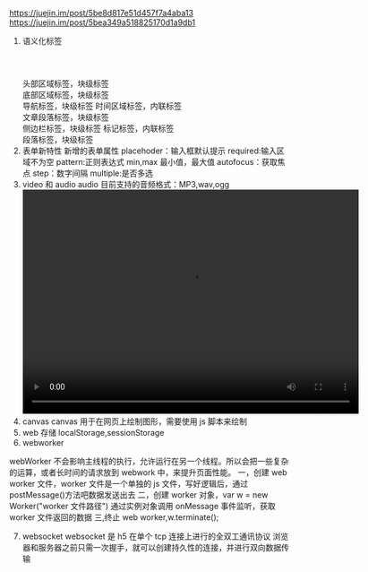 https://juejin.im/post/5be8d817e51d457f7a4aba13
https://juejin.im/post/5bea349a518825170d1a9db1

1. 语义化标签
   <header></header> 头部区域标签，块级标签
   <footer></footer> 底部区域标签，块级标签
   <nav></nav>导航标签，块级标签
   <time></time> 时间区域标签，内联标签
   <article></article>文章段落标签，块级标签
   <aside></aside>侧边栏标签，块级标签
   <mark></mark>标记标签，内联标签
   <section></section> 段落标签，块级标签
2. 表单新特性
   新增的表单属性
   placehoder：输入框默认提示
   required:输入区域不为空
   pattern:正则表达式
   min,max 最小值，最大值
   autofocus：获取焦点
   step：数字间隔
   multiple:是否多选
3. video 和 audio
   audio 目前支持的音频格式：MP3,wav,ogg
   <audio src="audio/putclub.com_Googlewasjusta.mp3" id="audio"></audio>
   <video width="600" height="400" id="video" controls="controls">
   <source src="video/jieda2.mp4" type="audio/mp4"></source>
   </video>
4. canvas
   canvas 用于在网页上绘制图形，需要使用 js 脚本来绘制
5. web 存储
   localStorage,sessionStorage
6. webworker

webWorker 不会影响主线程的执行，允许运行在另一个线程。所以会把一些复杂的运算，或者长时间的请求放到 webwork 中，来提升页面性能。
一，创建 web worker 文件，worker 文件是一个单独的 js 文件，写好逻辑后，通过 postMessage()方法吧数据发送出去
二，创建 worker 对象，var w = new Worker("worker 文件路径") 通过实例对象调用 onMessage 事件监听，获取 worker 文件返回的数据
三,终止 web worker,w.terminate();

7. websocket
   websocket 是 h5 在单个 tcp 连接上进行的全双工通讯协议
   浏览器和服务器之前只需一次握手，就可以创建持久性的连接，并进行双向数据传输
